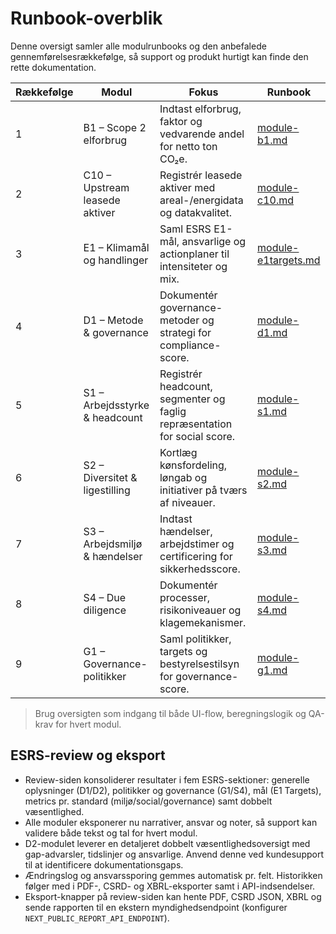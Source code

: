 # Runbook-overblik

Denne oversigt samler alle modulrunbooks og den anbefalede gennemførelsesrækkefølge, så support og produkt hurtigt kan finde den rette dokumentation.

| Rækkefølge | Modul                          | Fokus                                                                 | Runbook                          |
| ---------- | ------------------------------ | ---------------------------------------------------------------------- | -------------------------------- |
| 1          | B1 – Scope 2 elforbrug         | Indtast elforbrug, faktor og vedvarende andel for netto ton CO₂e.      | [module-b1.md](module-b1.md)     |
| 2          | C10 – Upstream leasede aktiver | Registrér leasede aktiver med areal-/energidata og datakvalitet.       | [module-c10.md](module-c10.md)   |
| 3          | E1 – Klimamål og handlinger    | Saml ESRS E1-mål, ansvarlige og actionplaner til intensiteter og mix. | [module-e1targets.md](module-e1targets.md) |
| 4          | D1 – Metode & governance       | Dokumentér governance-metoder og strategi for compliance-score.       | [module-d1.md](module-d1.md)     |
| 5          | S1 – Arbejdsstyrke & headcount | Registrér headcount, segmenter og faglig repræsentation for social score. | [module-s1.md](module-s1.md)     |
| 6          | S2 – Diversitet & ligestilling | Kortlæg kønsfordeling, løngab og initiativer på tværs af niveauer.    | [module-s2.md](module-s2.md)     |
| 7          | S3 – Arbejdsmiljø & hændelser  | Indtast hændelser, arbejdstimer og certificering for sikkerhedsscore. | [module-s3.md](module-s3.md)     |
| 8          | S4 – Due diligence             | Dokumentér processer, risikoniveauer og klagemekanismer.              | [module-s4.md](module-s4.md)     |
| 9          | G1 – Governance-politikker     | Saml politikker, targets og bestyrelsestilsyn for governance-score.   | [module-g1.md](module-g1.md)     |

> Brug oversigten som indgang til både UI-flow, beregningslogik og QA-krav for hvert modul.

## ESRS-review og eksport

- Review-siden konsoliderer resultater i fem ESRS-sektioner: generelle oplysninger (D1/D2), politikker og governance (G1/S4), mål (E1 Targets), metrics pr. standard (miljø/social/governance) samt dobbelt væsentlighed.
- Alle moduler eksponerer nu narrativer, ansvar og noter, så support kan validere både tekst og tal for hvert modul.
- D2-modulet leverer en detaljeret dobbelt væsentlighedsoversigt med gap-advarsler, tidslinjer og ansvarlige. Anvend denne ved kundesupport til at identificere dokumentationsgaps.
- Ændringslog og ansvarssporing gemmes automatisk pr. felt. Historikken følger med i PDF-, CSRD- og XBRL-eksporter samt i API-indsendelser.
- Eksport-knapper på review-siden kan hente PDF, CSRD JSON, XBRL og sende rapporten til en ekstern myndighedsendpoint (konfigurer `NEXT_PUBLIC_REPORT_API_ENDPOINT`).
